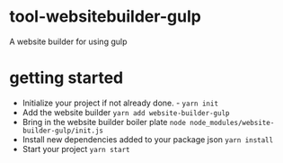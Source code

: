 # tool-websitebuilder-gulp
A website builder for using gulp

# getting started
- Initialize your project if not already done. - `yarn init`
- Add the website builder `yarn add website-builder-gulp`
- Bring in the website builder boiler plate `node node_modules/website-builder-gulp/init.js`
- Install new dependencies added to your package json `yarn install`
- Start your project `yarn start`

